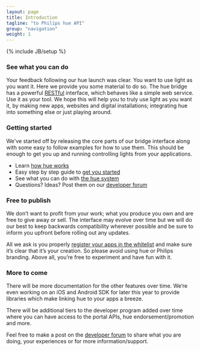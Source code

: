 ```yaml
---
layout: page
title: Introduction
tagline: "to Philips hue API"
group: "navigation"
weight: 1
---
```

{% include JB/setup %}

### See what you can do
Your feedback following our hue launch was clear. You want to use light as you want it. Here we provide you some material to do so. The hue bridge has a powerful [RESTful](http://en.wikipedia.org/wiki/Representational_state_transfer#RESTful_web_services) interface, which behaves like a simple web service. Use it as your tool. We hope this will help you to truly use light as you want it, by making new apps, websites and digital installations; integrating hue into something else or just playing around.

### Getting started
We've started off by releasing the core parts of our bridge interface along with some easy to follow examples for how to use them. This should be enough to get you up and running controlling lights from your applications.

* Learn [how hue works](/howhueworks.html) 
* Easy step by step guide to [get you started](/gettingstarted.html)
* See what you can do with [the hue system](/coreconcepts.html)
* Questions? Ideas? Post them on our [developer forum](http://www.everyhue.com/?page_id=38)

### Free to publish
We don’t want to profit from your work; what you produce you own and are free to give away or sell. The interface may evolve over time but we will do our best to keep backwards compatibility wherever possible and be sure to inform you upfront before rolling out any updates. 

All we ask is you properly [register your apps in the whitelist](/4_configurationapi.html#41_create_user) and make sure it’s clear that it’s your creation. So please avoid using hue or Philips branding. Above all, you’re free to experiment and have fun with it. 

### More to come
There will be more documentation for the other features over time. We’re even working on an iOS and Android SDK for later this year to provide libraries which make linking hue to your apps a breeze.

There will be additional tiers to the developer program added over time where you can have access to the portal APIs, hue endorsement/promotion and more.

Feel free to make a post on the [developer forum](http://www.everyhue.com/?page_id=38) to share what you are doing, your experiences or for more information/support.


